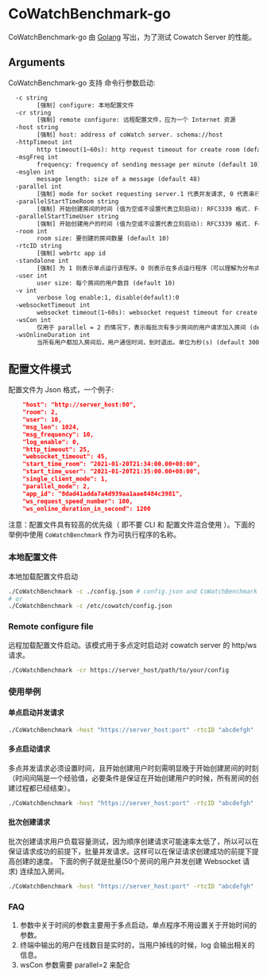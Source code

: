 # CoWatchBenchmark-go
CoWatchBenchmark-go 由 [Golang](http://golang.org/) 写出，为了测试 Cowatch Server 的性能。

## Arguments

CoWatchBenchmark-go 支持 命令行参数启动:

```txt
  -c string
        [强制] configure: 本地配置文件
  -cr string
        [强制] remote configure: 远程配置文件，应为一个 Internet 资源
  -host string
        [强制] host: address of coWatch server. schema://host
  -httpTimeout int
        http timeout(1~60s): http request timeout for create room (default 25)
  -msgFreq int
        frequency: frequency of sending message per minute (default 10)
  -msglen int
        message length: size of a message (default 48)
  -parallel int
        [强制] mode for socket requesting server.1 代表并发请求, 0 代表串行请求, 2 代表 批量请求（既每次并发放请求一定数目，该过程则是顺序的） (default 1)
  -parallelStartTimeRoom string
        [强制] 开始创建房间的时间 (值为空或不设置代表立刻启动): RFC3339 格式. For example: 2017-12-08T00:08:00.00+08:00
  -parallelStartTimeUser string
        [强制] 开始创建用户的时间 (值为空或不设置代表立刻启动): RFC3339 格式. For example: 2017-12-08T00:08:00.00+08:00
  -room int
        room size: 要创建的房间数量 (default 10)
  -rtcID string
        [强制] webrtc app id
  -standalone int
        [强制] 为 1 则表示单点运行该程序。0 则表示在多点运行程序（可以理解为分布式） (default 1)
  -user int
        user size: 每个房间的用户数目 (default 10)
  -v int
        verbose log enable:1, disable(default):0
  -websocketTimeout int
        websocket timeout(1~60s): websocket request timeout for create user (default 45)
  -wsCon int
        仅用于 parallel = 2 的情况下，表示每批次有多少房间的用户请求加入房间 (default 1)
  -wsOnlineDuration int
        当所有用户都加入房间后，用户通信时间，到时退出。单位为秒(s) (default 300)
```

## 配置文件模式

配置文件为 Json 格式，一个例子:

```json
    "host": "http://server_host:80",
    "room": 2,
    "user": 10,
    "msg_len": 1024,
    "msg_frequency": 10,
    "log_enable": 0,
    "http_timeout": 25,
    "websocket_timeout": 45,
    "start_time_room": "2021-01-20T21:34:00.00+08:00",
    "start_time_user": "2021-01-20T21:35:00.00+08:00",
    "single_client_mode": 1,
    "parallel_mode": 2,
    "app_id": "8dad41adda7a4d939aa1aae8484c3981",
    "ws_request_speed_number": 100,
    "ws_online_duration_in_second": 1200
```
注意：配置文件具有较高的优先级（ 即不要 CLI 和 配置文件混合使用 ）。下面的举例中使用 `CoWatchBenchmark` 作为可执行程序的名称。

### 本地配置文件
本地加载配置文件启动
```bash
./CoWatchBenchmark -c ./config.json # config.json and CoWatchBenchmark are in the same directory.
# or
./CoWatchBenchmark -c /etc/cowatch/config.json
```

### Remote configure file
远程加载配置文件启动。该模式用于多点定时启动对 cowatch server 的 http/ws 请求。

```bash
./CoWatchBenchmark -cr https://server_host/path/to/your/config
```

### 使用举例

#### 单点启动并发请求
```bash
./CoWatchBenchmark -host "https://server_host:port" -rtcID "abcdefgh" -standalone 1 -parallel 1 
```

#### 多点启动请求

多点并发请求必须设置时间，且开始创建用户时刻需明显晚于开始创建房间的时刻（时间间隔是一个经验值，必要条件是保证在开始创建用户的时候，所有房间的创建过程都已经结束）。
```bash
./CoWatchBenchmark -host "https://server_host:port" -rtcID "abcdefgh" -standalone 1 -parallel 1 -parallelStartTimeRoom "2021-01-20T21:34:00.00+08:00" -parallelStartTimeUser "2021-01-20T21:35:00.00+08:00"
```

#### 批次创建请求
批次创建请求用户负载容量测试，因为顺序创建请求可能速率太低了，所以可以在保证请求成功的前提下，批量并发请求。这样可以在保证请求创建成功的前提下提高创建的速度。
下面的例子就是批量(50个房间的用户并发创建 Websocket 请求) 连续加入房间。
```bash
./CoWatchBenchmark -host "https://server_host:port" -rtcID "abcdefgh" -standalone 1 -parallel 2 -wsCon 50
```


### FAQ

1. 参数中关于时间的参数主要用于多点启动，单点程序不用设置关于开始时间的参数。
2. 终端中输出的用户在线数目是实时的，当用户掉线的时候，log 会输出相关的信息。
3. wsCon 参数需要 parallel=2 来配合
